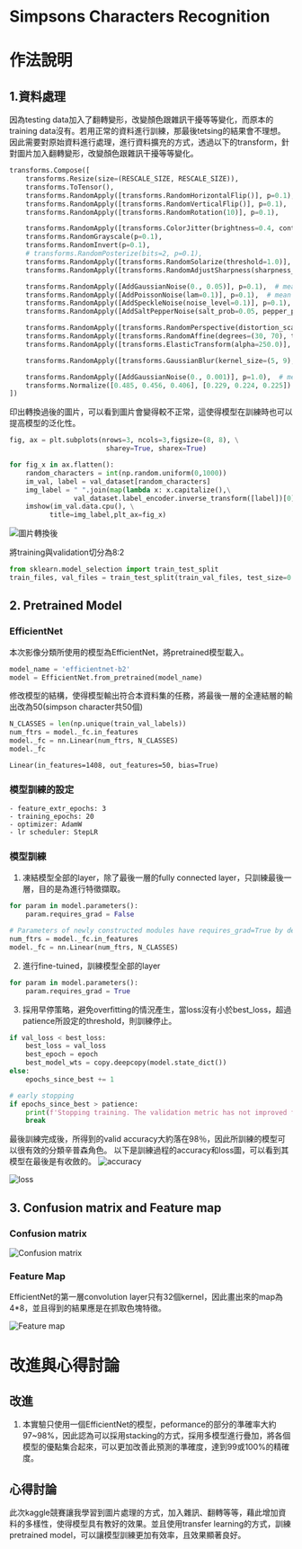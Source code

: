 # Simpsons Characters Recognition

# 作法說明

## 1.資料處理
因為testing data加入了翻轉變形，改變顏色跟雜訊干擾等等變化，而原本的training data沒有。若用正常的資料進行訓練，那最後tetsing的結果會不理想。因此需要對原始資料進行處理，進行資料擴充的方式，透過以下的transform，針對圖片加入翻轉變形，改變顏色跟雜訊干擾等等變化。
```python
transforms.Compose([
    transforms.Resize(size=(RESCALE_SIZE, RESCALE_SIZE)),
    transforms.ToTensor(),
    transforms.RandomApply([transforms.RandomHorizontalFlip()], p=0.1),
    transforms.RandomApply([transforms.RandomVerticalFlip()], p=0.1),
    transforms.RandomApply([transforms.RandomRotation(10)], p=0.1),

    transforms.RandomApply([transforms.ColorJitter(brightness=0.4, contrast=0.4, saturation=0.4, hue=0.1)], p=0.1),
    transforms.RandomGrayscale(p=0.1),
    transforms.RandomInvert(p=0.1),
    # transforms.RandomPosterize(bits=2, p=0.1),
    transforms.RandomApply([transforms.RandomSolarize(threshold=1.0)], p=0.05),
    transforms.RandomApply([transforms.RandomAdjustSharpness(sharpness_factor=2)], p=0.1),

    transforms.RandomApply([AddGaussianNoise(0., 0.05)], p=0.1),  # mean and std
    transforms.RandomApply([AddPoissonNoise(lam=0.1)], p=0.1),  # mean and std
    transforms.RandomApply([AddSpeckleNoise(noise_level=0.1)], p=0.1),
    transforms.RandomApply([AddSaltPepperNoise(salt_prob=0.05, pepper_prob=0.05)], p=0.1),

    transforms.RandomApply([transforms.RandomPerspective(distortion_scale=0.6, p=1.0)], p=0.1),
    transforms.RandomApply([transforms.RandomAffine(degrees=(30, 70), translate=(0.1, 0.3), scale=(0.5, 0.75))], p=0.1),
    transforms.RandomApply([transforms.ElasticTransform(alpha=250.0)], p=0.1),

    transforms.RandomApply([transforms.GaussianBlur(kernel_size=(5, 9), sigma=(0.1, 5.))], p=0.1),

    transforms.RandomApply([AddGaussianNoise(0., 0.001)], p=1.0),  # mean and std
    transforms.Normalize([0.485, 0.456, 0.406], [0.229, 0.224, 0.225]) 
])
```
印出轉換過後的圖片，可以看到圖片會變得較不正常，這使得模型在訓練時也可以提高模型的泛化性。
```python
fig, ax = plt.subplots(nrows=3, ncols=3,figsize=(8, 8), \
                        sharey=True, sharex=True)

for fig_x in ax.flatten():
    random_characters = int(np.random.uniform(0,1000))
    im_val, label = val_dataset[random_characters]
    img_label = " ".join(map(lambda x: x.capitalize(),\
                val_dataset.label_encoder.inverse_transform([label])[0].split('_')))
    imshow(im_val.data.cpu(), \
          title=img_label,plt_ax=fig_x)
```
![圖片轉換後](https://github.com/Machine-Learning-NYCU/the-simpsons-characters-recognition-challenge-iii-310706038/blob/master/Lab2/plot/transform.png)

將training與validation切分為8:2
```python
from sklearn.model_selection import train_test_split
train_files, val_files = train_test_split(train_val_files, test_size=0.20, stratify=train_val_labels)
```



## 2. Pretrained Model
### EfficientNet
本次影像分類所使用的模型為EfficientNet，將pretrained模型載入。
```python
model_name = 'efficientnet-b2'
model = EfficientNet.from_pretrained(model_name)
```

修改模型的結構，使得模型輸出符合本資料集的任務，將最後一層的全連結層的輸出改為50(simpson character共50個)
```python
N_CLASSES = len(np.unique(train_val_labels))
num_ftrs = model._fc.in_features
model._fc = nn.Linear(num_ftrs, N_CLASSES)
model._fc
```
```
Linear(in_features=1408, out_features=50, bias=True)
```

### 模型訓練的設定
```
- feature_extr_epochs: 3
- training_epochs: 20
- optimizer: AdamW
- lr scheduler: StepLR
```

### 模型訓練
1. 凍結模型全部的layer，除了最後一層的fully connected layer，只訓練最後一層，目的是為進行特徵擷取。
```python
for param in model.parameters():
    param.requires_grad = False

# Parameters of newly constructed modules have requires_grad=True by default
num_ftrs = model._fc.in_features
model._fc = nn.Linear(num_ftrs, N_CLASSES)
```

2. 進行fine-tuined，訓練模型全部的layer
```python
for param in model.parameters():
    param.requires_grad = True
```

3. 採用早停策略，避免overfitting的情況產生，當loss沒有小於best_loss，超過patience所設定的threshold，則訓練停止。
```python
if val_loss < best_loss:
    best_loss = val_loss
    best_epoch = epoch
    best_model_wts = copy.deepcopy(model.state_dict())
else:
    epochs_since_best += 1

# early stopping
if epochs_since_best > patience:
    print(f'Stopping training. The validation metric has not improved for {patience} epochs.')
    break
```

最後訓練完成後，所得到的valid accuracy大約落在98％，因此所訓練的模型可以很有效的分類辛普森角色。
以下是訓練過程的accuracy和loss圖，可以看到其模型在最後是有收斂的。
![accuracy](https://github.com/Machine-Learning-NYCU/the-simpsons-characters-recognition-challenge-iii-310706038/blob/master/Lab2/plot/efficientnet-b2_3FeatureExtrEpochs-20FinetuningEpochs-AccuracyCurve.png)

![loss](https://github.com/Machine-Learning-NYCU/the-simpsons-characters-recognition-challenge-iii-310706038/blob/master/Lab2/plot/efficientnet-b2_3FeatureExtrEpochs-20FinetuningEpochs-LearningCurve.png)

## 3. Confusion matrix and Feature map
### Confusion matrix
![Confusion matrix](https://github.com/Machine-Learning-NYCU/the-simpsons-characters-recognition-challenge-iii-310706038/blob/master/Lab2/plot/confusion_matrix.png)

### Feature Map
EfficientNet的第一層convolution layer只有32個kernel，因此畫出來的map為 4*8，並且得到的結果應是在抓取色塊特徵。

![Feature map](https://github.com/Machine-Learning-NYCU/the-simpsons-characters-recognition-challenge-iii-310706038/blob/master/Lab2/plot/feature_map.png)

# 改進與心得討論
## 改進

1. 本實驗只使用一個EfficientNet的模型，peformance的部分的準確率大約97~98%，因此認為可以採用stacking的方式，採用多模型進行疊加，將各個模型的優點集合起來，可以更加改善此預測的準確度，達到99或100%的精確度。


## 心得討論
此次kaggle競賽讓我學習到圖片處理的方式，加入雜訊、翻轉等等，藉此增加資料的多樣性，使得模型具有教好的效果。並且使用transfer learning的方式，訓練pretrained model，可以讓模型訓練更加有效率，且效果顯著良好。